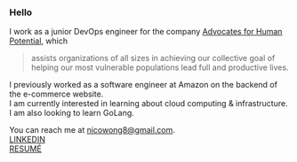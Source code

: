 ### Hello

I work as a junior DevOps engineer for the company [Advocates for Human Potential](https://www.ahpnet.com/), which
>assists organizations of all sizes in achieving our collective goal of helping our most vulnerable populations lead full and productive lives.

I previously worked as a software engineer at Amazon on the backend of the e-commerce website.\
I am currently interested in learning about cloud computing & infrastructure.\
I am also looking to learn GoLang.

You can reach me at [nicowong8@gmail.com](mailto:nicowong8@gmail.com).\
[LINKEDIN](https://www.linkedin.com/in/nicomwong/)\
[RESUMÉ](https://github.com/nicomwong/resume-pdf/blob/main/Nico_Wong_Engineer_Resume.pdf)

<!--
**nicomwong/nicomwong** is a ✨ _special_ ✨ repository because its `README.md` (this file) appears on your GitHub profile.

Here are some ideas to get you started:

- 🔭 I’m currently working on ...
- 🌱 I’m currently learning ...
- 👯 I’m looking to collaborate on ...
- 🤔 I’m looking for help with ...
- 💬 Ask me about ...
- 📫 How to reach me: ...
- 😄 Pronouns: ...
- ⚡ Fun fact: ...
-->
